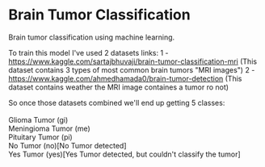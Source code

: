 # Brain Tumor Classification
Brain tumor classification using machine learning.

To train this model I've used 2 datasets links:
1 - https://www.kaggle.com/sartajbhuvaji/brain-tumor-classification-mri (This dataset contains 3 types of most common brain tumors "MRI images")
2 - https://www.kaggle.com/ahmedhamada0/brain-tumor-detection (This dataset contains weather the MRI image containes a tumor ro not)

So once those datasets combined we'll end up getting 5 classes:<br><br>
  Glioma Tumor (gi)<br>
  Meningioma Tumor (me)<br>
  Pituitary Tumor (pi)<br>
  No Tumor (no)[No Tumor detected]<br>
  Yes Tumor (yes)[Yes Tumor detected, but couldn't classify the tumor]<br>
